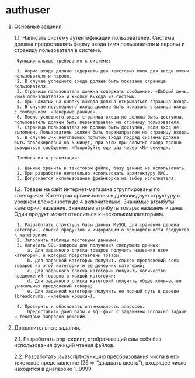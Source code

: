 authuser
========
1. Основные задания.

	1.1. Написать систему аутентификации пользователей. Система должна предоставлять форму входа (имя пользователя и пароль) и страницу пользователя в системе. 

		Функциональные требования к системе:

		1. Форма входа должна содержать два текстовых поля для ввода имени пользователя и пароля.
		2. В случае успешного входа должна быть показана страница пользователя.
		3. Страница пользователя должна содержать сообщение: «Добрый день, <имя пользователя>» и кнопку выхода из системы.
		4. При нажатии на кнопку выхода должна открываться страница входа.
		5. В случае неуспешного входа должна быть показана страница входа с сообщением: «Неверные данные».
		6. После успешного входа страница входа не должна быть доступна, пользователь должен быть перенаправлен на страницу пользователя.
		7. Страница пользователя не должна быть доступна, если вход не выполнен. Пользователь должен быть перенаправлен на страницу входа.
		8. В случае 3-х неуспешных попыток входа подряд система должна быть заблокирована на 5 минут, при этом при попытке входа должно выводиться сообщение: «Попробуйте еще раз через <N> секунд».

		Требования к реализации:

		1. Данные хранить в текстовом файле, базу данных не использовать.
		2. При разработке желательно использовать архитектуру MVC.
		3. Допускается использование фреймворка на выбор исполнителя.
		
	1.2. Товары на сайт интернет-магазина сгруппированы по категориям. Категории организованы в древовидную структуру с уровнем вложенности до 4 включительно. Значимые атрибуты категории: название. Значимые атрибуты товара: название и цена. Один продукт может относиться к нескольким категориям.

		1. Разработать структуру базы данных MySQL для хранения дерева категорий, списка продуктов и информации о принадлежности продуктов к категориям. 
		2. Заполнить таблицы тестовыми данными.
		3. Написать SQL-запросы для получения следующих данных:
			a. Для заданного списка товаров получить названия всех категорий, в которых представлены товары;
			b. Для заданной категории получить список предложений всех товаров из этой категории и ее дочерних категорий;
			c. Для заданного списка категорий получить количество предложений товаров в каждой категории;
			d. Для заданного списка категорий получить общее количество уникальных предложений товара;
			e. Для заданной категории получить ее полный путь в дереве (breadcrumb, «хлебные крошки»).
		
		4. Проверить и обосновать оптимальность запросов. 
			Предоставить дамп базы и sql-файл с заданиями согласно задаче и текстами запросов решений. 

2. Дополнительные задания.

	2.1. Разработать php-скрипт, отображающий сам себя без использования функций чтения файлов.
		
	2.2. Разработать javascript-функцию преобразования числа в его текстовое представление (26 => “двадцать шесть”), входящее число находится в диапазоне 1..9999.
